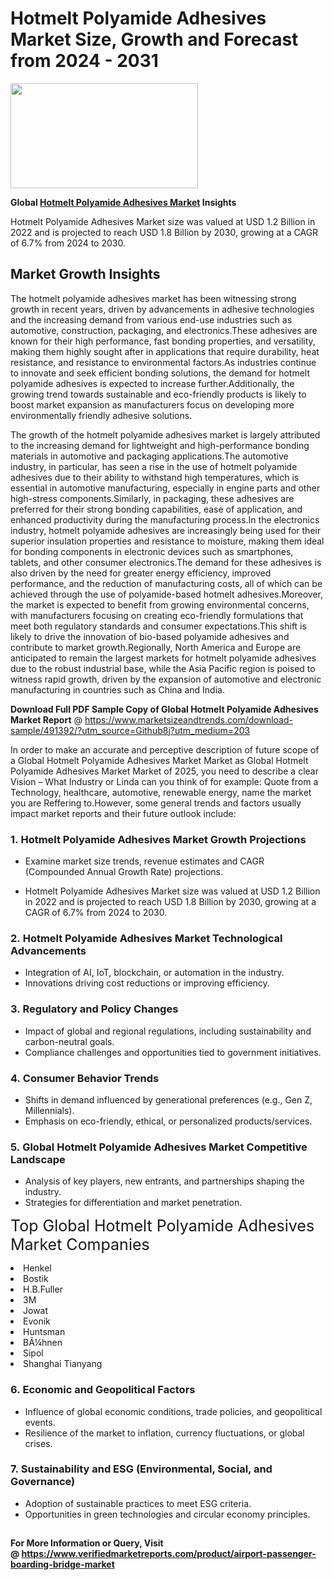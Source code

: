 <H1>Hotmelt Polyamide Adhesives Market Size, Growth and Forecast from 2024 - 2031</H1><img class="aligncenter size-medium wp-image-584254" src="https://thirdeyenews.in/wp-content/uploads/2024/09/Global-Market-Research-300x168.jpeg" alt="" width="300" height="168" /><p><strong>Global&nbsp;<a href="https://www.marketsizeandtrends.com/download-sample/491392/?utm_source=Github8j?utm_medium=203">Hotmelt Polyamide Adhesives Market</a> Insights</strong></p><p>Hotmelt Polyamide Adhesives Market size was valued at USD 1.2 Billion in 2022 and is projected to reach USD 1.8 Billion by 2030, growing at a CAGR of 6.7% from 2024 to 2030.</p><p><h2>Market Growth Insights</h2> <p>The hotmelt polyamide adhesives market has been witnessing strong growth in recent years, driven by advancements in adhesive technologies and the increasing demand from various end-use industries such as automotive, construction, packaging, and electronics.These adhesives are known for their high performance, fast bonding properties, and versatility, making them highly sought after in applications that require durability, heat resistance, and resistance to environmental factors.As industries continue to innovate and seek efficient bonding solutions, the demand for hotmelt polyamide adhesives is expected to increase further.Additionally, the growing trend towards sustainable and eco-friendly products is likely to boost market expansion as manufacturers focus on developing more environmentally friendly adhesive solutions.</p> <p>The growth of the hotmelt polyamide adhesives market is largely attributed to the increasing demand for lightweight and high-performance bonding materials in automotive and packaging applications.The automotive industry, in particular, has seen a rise in the use of hotmelt polyamide adhesives due to their ability to withstand high temperatures, which is essential in automotive manufacturing, especially in engine parts and other high-stress components.Similarly, in packaging, these adhesives are preferred for their strong bonding capabilities, ease of application, and enhanced productivity during the manufacturing process.In the electronics industry, hotmelt polyamide adhesives are increasingly being used for their superior insulation properties and resistance to moisture, making them ideal for bonding components in electronic devices such as smartphones, tablets, and other consumer electronics.The demand for these adhesives is also driven by the need for greater energy efficiency, improved performance, and the reduction of manufacturing costs, all of which can be achieved through the use of polyamide-based hotmelt adhesives.Moreover, the market is expected to benefit from growing environmental concerns, with manufacturers focusing on creating eco-friendly formulations that meet both regulatory standards and consumer expectations.This shift is likely to drive the innovation of bio-based polyamide adhesives and contribute to market growth.Regionally, North America and Europe are anticipated to remain the largest markets for hotmelt polyamide adhesives due to the robust industrial base, while the Asia Pacific region is poised to witness rapid growth, driven by the expansion of automotive and electronic manufacturing in countries such as China and India.</p><p><span class=""><strong>Download Full PDF Sample Copy of Global Hotmelt Polyamide Adhesives Market Report</strong> @ <a href="https://www.marketsizeandtrends.com/download-sample/491392/?utm_source=Github8j?utm_medium=203" target="_blank">https://www.marketsizeandtrends.com/download-sample/491392/?utm_source=Github8j?utm_medium=203</a></span></p><p>In order to make an accurate and perceptive description of future scope of a Global&nbsp;Hotmelt Polyamide Adhesives Market Market as Global&nbsp;Hotmelt Polyamide Adhesives Market Market of 2025, you need to describe a clear Vision &ndash; What Industry or Linda can you think of for example: Quote from a Technology, healthcare, automotive, renewable energy, name the market you are Reffering to.However, some general trends and factors usually impact market reports and their future outlook include:</p><h3>1.&nbsp;<strong>Hotmelt Polyamide Adhesives Market Growth Projections</strong></h3><ul><li>Examine market size trends, revenue estimates and CAGR (Compounded Annual Growth Rate) projections.</li><li><p>Hotmelt Polyamide Adhesives Market size was valued at USD 1.2 Billion in 2022 and is projected to reach USD 1.8 Billion by 2030, growing at a CAGR of 6.7% from 2024 to 2030.</p></li></ul><h3>2.&nbsp;<strong>Hotmelt Polyamide Adhesives Market Technological Advancements</strong></h3><ul><li>Integration of AI, IoT, blockchain, or automation in the industry.</li><li>Innovations driving cost reductions or improving efficiency.</li></ul><h3>3.&nbsp;<strong>Regulatory and Policy Changes</strong></h3><ul><li>Impact of global and regional regulations, including sustainability and carbon-neutral goals.</li><li>Compliance challenges and opportunities tied to government initiatives.</li></ul><h3>4.&nbsp;<strong>Consumer Behavior Trends</strong></h3><ul><li>Shifts in demand influenced by generational preferences (e.g., Gen Z, Millennials).</li><li>Emphasis on eco-friendly, ethical, or personalized products/services.</li></ul><h3>5.&nbsp;<strong>Global Hotmelt Polyamide Adhesives Market Competitive Landscape</strong></h3><ul><li>Analysis of key players, new entrants, and partnerships shaping the industry.</li><li>Strategies for differentiation and market penetration.</li></ul><p data-pm-slice="1 1 []"><span style="color: inherit; font-family: inherit; font-size: 25px;">Top Global Hotmelt Polyamide Adhesives Market Companies</span></p><div class="" data-test-id=""><p><li>Henkel</li><li> Bostik</li><li> H.B.Fuller</li><li> 3M</li><li> Jowat</li><li> Evonik</li><li> Huntsman</li><li> BÃ¼hnen</li><li> Sipol</li><li> Shanghai Tianyang</li></p></div><h3>6.&nbsp;<strong>Economic and Geopolitical Factors</strong></h3><ul><li>Influence of global economic conditions, trade policies, and geopolitical events.</li><li>Resilience of the market to inflation, currency fluctuations, or global crises.</li></ul><h3>7.&nbsp;<strong>Sustainability and ESG (Environmental, Social, and Governance)</strong></h3><ul><li>Adoption of sustainable practices to meet ESG criteria.</li><li>Opportunities in green technologies and circular economy principles.</li></ul><h2><strong style="font-size: 14px;">For More Information or Query, Visit @&nbsp;</strong><a style="background-color: #ffffff; font-size: 14px;" href="https://www.marketsizeandtrends.com/report/hotmelt-polyamide-adhesives-market/" target="_blank">https://www.verifiedmarketreports.com/product/airport-passenger-boarding-bridge-market</a></h2>